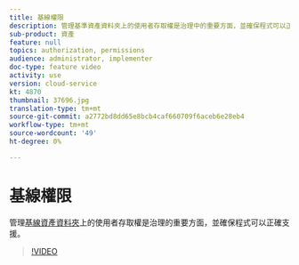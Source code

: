 ```yaml
---
title: 基線權限
description: 管理基準資產資料夾上的使用者存取權是治理中的重要方面，並確保程式可以正確支援。
sub-product: 資產
feature: null
topics: authorization, permissions
audience: administrator, implementer
doc-type: feature video
activity: use
version: cloud-service
kt: 4870
thumbnail: 37696.jpg
translation-type: tm+mt
source-git-commit: a2772bd8dd65e8bcb4caf660709f6aceb6e28eb4
workflow-type: tm+mt
source-wordcount: '49'
ht-degree: 0%

---
```



# 基線權限

管理[基線資產資料夾](./baseline-folders.md)上的使用者存取權是治理的重要方面，並確保程式可以正確支援。

>[!VIDEO](https://video.tv.adobe.com/v/37696/?quality=12&learn=on&hidetitle=true)
